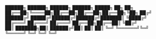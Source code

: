 ██████╗ ██████╗ ██████╗ ██████╗  █████╗ ██╗   ██╗
██╔══██╗╚════██╗██╔══██╗██╔══██╗██╔══██╗╚██╗ ██╔╝
██████╔╝ █████╔╝██████╔╝██████╔╝███████║ ╚████╔╝ 
██╔═══╝ ██╔═══╝ ██╔═══╝ ██╔══██╗██╔══██║  ╚██╔╝  
██║     ███████╗██║     ██████╔╝██║  ██║   ██║
╚═╝     ╚══════╝╚═╝     ╚═════╝ ╚═╝  ╚═╝   ╚═╝
